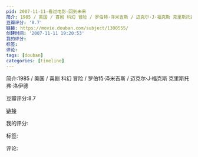 ```yaml
---
pid: 2007-11-11-看过电影-回到未来
简介: 1985 / 美国 / 喜剧 科幻 冒险 / 罗伯特·泽米吉斯 / 迈克尔·J·福克斯 克里斯托弗·洛伊德
豆瓣评分: '8.7'
链接: https://movie.douban.com/subject/1300555/
创建时间: '2007-11-11 19:20:53'
我的评分:
标签:
评论:
tags: [douban]
categories: [timeline]
---
```

简介:1985 / 美国 / 喜剧 科幻 冒险 / 罗伯特·泽米吉斯 / 迈克尔·J·福克斯 克里斯托弗·洛伊德

豆瓣评分:8.7

[链接](https://movie.douban.com/subject/1300555/)

我的评分:

标签:

评论:

